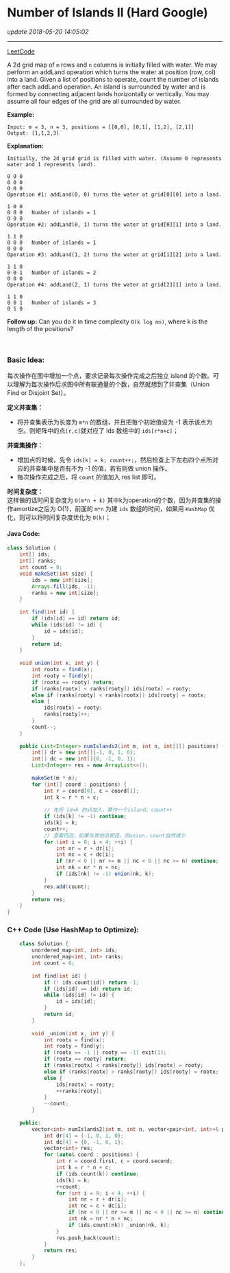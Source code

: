 # Number of Islands II (Hard Google)
_update 2018-05-20 14:05:02_

---
[LeetCode](https://leetcode.com/problems/number-of-islands-ii/description/)

A 2d grid map of `m` rows and `n` columns is initially filled with water. We may perform an addLand operation which turns the water at position (row, col) into a land. Given a list of positions to operate, count the number of islands after each addLand operation. An island is surrounded by water and is formed by connecting adjacent lands horizontally or vertically. You may assume all four edges of the grid are all surrounded by water.

**Example:**

    Input: m = 3, n = 3, positions = [[0,0], [0,1], [1,2], [2,1]]
    Output: [1,1,2,3]

**Explanation:**
    
    Initially, the 2d grid grid is filled with water. (Assume 0 represents water and 1 represents land).
    
    0 0 0
    0 0 0
    0 0 0
    Operation #1: addLand(0, 0) turns the water at grid[0][0] into a land.
    
    1 0 0
    0 0 0   Number of islands = 1
    0 0 0
    Operation #2: addLand(0, 1) turns the water at grid[0][1] into a land.
    
    1 1 0
    0 0 0   Number of islands = 1
    0 0 0
    Operation #3: addLand(1, 2) turns the water at grid[1][2] into a land.
    
    1 1 0
    0 0 1   Number of islands = 2
    0 0 0
    Operation #4: addLand(2, 1) turns the water at grid[2][1] into a land.
    
    1 1 0
    0 0 1   Number of islands = 3
    0 1 0

**Follow up:**
Can you do it in time complexity `O(k log mn)`, where k is the length of the positions?

<br>

### Basic Idea:
每次操作在图中增加一个点，要求记录每次操作完成之后独立 island 的个数。可以理解为每次操作后求图中所有联通量的个数，自然就想到了并查集（Union Find or Disjoint Set）。

**定义并查集：**   
* 将并查集表示为长度为 `m*n` 的数组，并且把每个初始值设为 -1 表示该点为空。则矩阵中的点`[r,c]`就对应了 ids 数组中的 `ids[r*n+c]`；

**并查集操作：**  
* 增加点的时候，先令 `ids[k] = k; count++;`，然后检查上下左右四个点所对应的并查集中是否有不为 -1 的值，若有则做 union 操作。
* 每次操作完成之后，将 `count` 的值加入 res list 即可。

**时间复杂度：**  
这样做的话时间复杂度为 `O(m*n + k)` 其中k为operation的个数，因为并查集的操作amortize之后为 O(1)，前面的 `m*n` 为建 `ids` 数组的时间，如果用 `HashMap` 优化，则可以将时间复杂度优化为 `O(k)`；

#### Java Code:
```java
class Solution {
    int[] ids;
    int[] ranks;
    int count = 0;
    void makeSet(int size) {
        ids = new int[size];
        Arrays.fill(ids, -1);
        ranks = new int[size];
    }
    
    int find(int id) {
        if (ids[id] == id) return id;
        while (ids[id] != id) {
            id = ids[id];
        }
        return id;
    }
    
    void union(int x, int y) {
        int rootx = find(x);
        int rooty = find(y);
        if (rootx == rooty) return;
        if (ranks[rootx] < ranks[rooty]) ids[rootx] = rooty;
        else if (ranks[rooty] < ranks[rootx]) ids[rooty] = rootx;
        else {
            ids[rootx] = rooty;
            ranks[rooty]++;
        }
        count--;
    }
    
    public List<Integer> numIslands2(int m, int n, int[][] positions) {
        int[] dr = new int[]{-1, 0, 1, 0};
        int[] dc = new int[]{0, -1, 0, 1};
        List<Integer> res = new ArrayList<>();
        
        makeSet(m * n);
        for (int[] coord : positions) {
            int r = coord[0], c = coord[1];
            int k = r * n + c;
            
            // 先将 id=k 的点加入，算作一个island，count++
            if (ids[k] != -1) continue;
            ids[k] = k;
            count++;
            // 查看四边，如果与其他岛相连，则union，count自然减少
            for (int i = 0; i < 4; ++i) {
                int nr = r + dr[i];
                int nc = c + dc[i];
                if (nr < 0 || nr >= m || nc < 0 || nc >= n) continue;
                int nk = nr * n + nc;
                if (ids[nk] != -1) union(nk, k);
            }
            res.add(count);
        }
        return res;
    }
}
```

### C++ Code (Use HashMap to Optimize):
```cpp
    class Solution {
        unordered_map<int, int> ids;
        unordered_map<int, int> ranks;
        int count = 0;
        
        int find(int id) {
            if (! ids.count(id)) return -1;
            if (ids[id] == id) return id;
            while (ids[id] != id) {
                id = ids[id];
            }
            return id;
        }
        
        void _union(int x, int y) {
            int rootx = find(x);
            int rooty = find(y);
            if (rootx == -1 || rooty == -1) exit(1);
            if (rootx == rooty) return;
            if (ranks[rootx] < ranks[rooty]) ids[rootx] = rooty;
            else if (ranks[rootx] > ranks[rooty]) ids[rooty] = rootx;
            else {
                ids[rootx] = rooty;
                ++ranks[rooty];
            }
            --count;
        }
        
    public:
        vector<int> numIslands2(int m, int n, vector<pair<int, int>>& positions) {
            int dr[4] = {-1, 0, 1, 0};
            int dc[4] = {0, -1, 0, 1};
            vector<int> res;
            for (auto& coord : positions) {
                int r = coord.first, c = coord.second;
                int k = r * n + c;
                if (ids.count(k)) continue;
                ids[k] = k;
                ++count;
                for (int i = 0; i < 4; ++i) {
                    int nr = r + dr[i];
                    int nc = c + dc[i];
                    if (nr < 0 || nr >= m || nc < 0 || nc >= n) continue;
                    int nk = nr * n + nc;
                    if (ids.count(nk)) _union(nk, k);
                }
                res.push_back(count);
            }
            return res;
        }
    };
```































